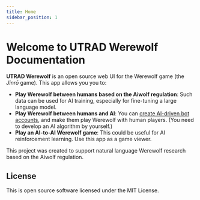 ```yaml
---
title: Home
sidebar_position: 1
---
```


# Welcome to UTRAD Werewolf Documentation

**UTRAD Werewolf** is an open source web UI for the Werewolf game (the _Jinrō_ game). This app allows you you to:

- **Play Werewolf between humans based on the Aiwolf regulation**: Such data can be used for AI training, especially for fine-tuning a large language model.
- **Play Werewolf between humans and AI**: You can [create AI-driven bot accounts](./bot), and make them play Werewolf with human players. (You need to develop an AI algorithm by yourself.)
- **Play an AI-to-AI Werewolf game**: This could be useful for AI reinforcement learning. Use this app as a game viewer.

This project was created to support natural language Werewolf research based on the Aiwolf regulation.

## License

This is open source software licensed under the MIT License.
